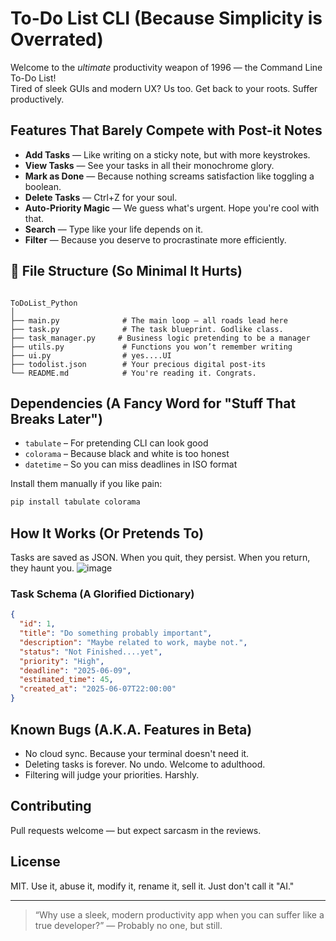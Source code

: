# To-Do List CLI (Because Simplicity is Overrated)

Welcome to the *ultimate* productivity weapon of 1996 — the Command Line To-Do List!  
Tired of sleek GUIs and modern UX? Us too. Get back to your roots. Suffer productively.

## Features That Barely Compete with Post-it Notes

- **Add Tasks** — Like writing on a sticky note, but with more keystrokes.
- **View Tasks** — See your tasks in all their monochrome glory.
- **Mark as Done** — Because nothing screams satisfaction like toggling a boolean.
- **Delete Tasks** — Ctrl+Z for your soul.
- **Auto-Priority Magic** — We guess what's urgent. Hope you're cool with that.
- **Search** — Type like your life depends on it.
- **Filter** — Because you deserve to procrastinate more efficiently.

## 📁 File Structure (So Minimal It Hurts)
```

ToDoList_Python
│
├── main.py              # The main loop — all roads lead here
├── task.py              # The task blueprint. Godlike class.
├── task_manager.py     # Business logic pretending to be a manager
├── utils.py             # Functions you won’t remember writing
├── ui.py                # yes....UI
├── todolist.json        # Your precious digital post-its
└── README.md            # You're reading it. Congrats.

````

## Dependencies (A Fancy Word for "Stuff That Breaks Later")

* `tabulate` – For pretending CLI can look good
* `colorama` – Because black and white is too honest
* `datetime` – So you can miss deadlines in ISO format

Install them manually if you like pain:

```bash
pip install tabulate colorama
```

## How It Works (Or Pretends To)

Tasks are saved as JSON. When you quit, they persist. When you return, they haunt you.
![image](https://github.com/user-attachments/assets/75a93fd0-6dc8-42d9-979e-856252cbc2ec)


### Task Schema (A Glorified Dictionary)

```json
{
  "id": 1,
  "title": "Do something probably important",
  "description": "Maybe related to work, maybe not.",
  "status": "Not Finished....yet",
  "priority": "High",
  "deadline": "2025-06-09",
  "estimated_time": 45,
  "created_at": "2025-06-07T22:00:00"
}
```

## Known Bugs (A.K.A. Features in Beta)

* No cloud sync. Because your terminal doesn't need it.
* Deleting tasks is forever. No undo. Welcome to adulthood.
* Filtering will judge your priorities. Harshly.

## Contributing

Pull requests welcome — but expect sarcasm in the reviews.

## License

MIT. Use it, abuse it, modify it, rename it, sell it. Just don't call it "AI."

---

> “Why use a sleek, modern productivity app when you can suffer like a true developer?”
> — Probably no one, but still.

